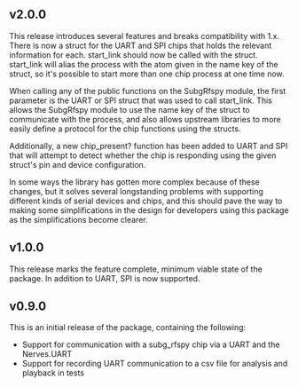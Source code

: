 ## v2.0.0

This release introduces several features and breaks compatibility with 1.x. There is now a struct for the UART and SPI chips that holds the relevant information for each. start_link should now be called with the struct. start_link will alias the process with the atom given in the name key of the struct, so it's possible to start more than one chip process at one time now.

When calling any of the public functions on the SubgRfspy module, the first parameter is the UART or SPI struct that was used to call start_link. This allows the SubgRfspy module to use the name key of the struct to communicate with the process, and also allows upstream libraries to more easily define a protocol for the chip functions using the structs.

Additionally, a new chip_present? function has been added to UART and SPI that will attempt to detect whether the chip is responding using the given struct's pin and device configuration.

In some ways the library has gotten more complex because of these changes, but it solves several longstanding problems with supporting different kinds of serial devices and chips, and this should pave the way to making some simplifications in the design for developers using this package as the simplifications become clearer.


## v1.0.0

This release marks the feature complete, minimum viable state of the package. In addition to UART, SPI is now supported.

## v0.9.0

This is an initial release of the package, containing the following:

* Support for communication with a subg_rfspy chip via a UART and the Nerves.UART
* Support for recording UART communication to a csv file for analysis and playback in tests
